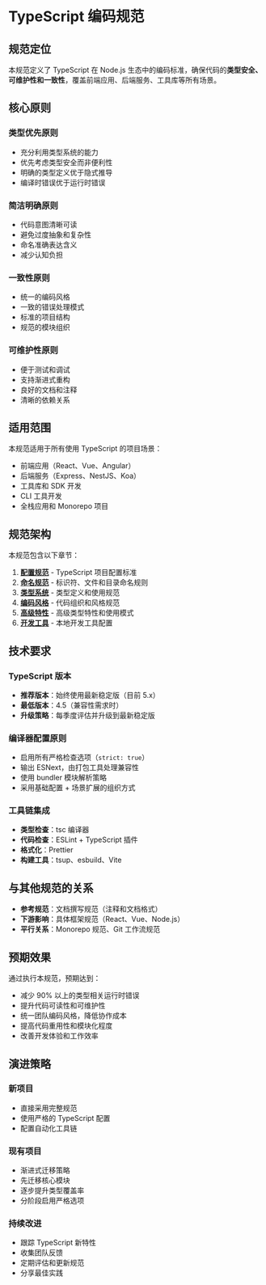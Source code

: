 # TypeScript 编码规范

## 规范定位

本规范定义了 TypeScript 在 Node.js 生态中的编码标准，确保代码的**类型安全、可维护性和一致性**，覆盖前端应用、后端服务、工具库等所有场景。

## 核心原则

### 类型优先原则
- 充分利用类型系统的能力
- 优先考虑类型安全而非便利性
- 明确的类型定义优于隐式推导
- 编译时错误优于运行时错误

### 简洁明确原则
- 代码意图清晰可读
- 避免过度抽象和复杂性
- 命名准确表达含义
- 减少认知负担

### 一致性原则
- 统一的编码风格
- 一致的错误处理模式
- 标准的项目结构
- 规范的模块组织

### 可维护性原则
- 便于测试和调试
- 支持渐进式重构
- 良好的文档和注释
- 清晰的依赖关系

## 适用范围

本规范适用于所有使用 TypeScript 的项目场景：
- 前端应用（React、Vue、Angular）
- 后端服务（Express、NestJS、Koa）
- 工具库和 SDK 开发
- CLI 工具开发
- 全栈应用和 Monorepo 项目

## 规范架构

本规范包含以下章节：

1. **[配置规范](./config)** - TypeScript 项目配置标准
2. **[命名规范](./naming)** - 标识符、文件和目录命名规则
3. **[类型系统](./type-system)** - 类型定义和使用规范
4. **[编码风格](./coding-style)** - 代码组织和风格规范
5. **[高级特性](./patterns)** - 高级类型特性和使用模式
6. **[开发工具](./toolchain)** - 本地开发工具配置

## 技术要求

### TypeScript 版本
- **推荐版本**：始终使用最新稳定版（目前 5.x）
- **最低版本**：4.5（兼容性需求时）
- **升级策略**：每季度评估并升级到最新稳定版

### 编译器配置原则
- 启用所有严格检查选项（`strict: true`）
- 输出 ESNext，由打包工具处理兼容性
- 使用 bundler 模块解析策略
- 采用基础配置 + 场景扩展的组织方式

### 工具链集成
- **类型检查**：tsc 编译器
- **代码检查**：ESLint + TypeScript 插件
- **格式化**：Prettier
- **构建工具**：tsup、esbuild、Vite

## 与其他规范的关系

- **参考规范**：文档撰写规范（注释和文档格式）
- **下游影响**：具体框架规范（React、Vue、Node.js）
- **平行关系**：Monorepo 规范、Git 工作流规范

## 预期效果

通过执行本规范，预期达到：
- 减少 90% 以上的类型相关运行时错误
- 提升代码可读性和可维护性
- 统一团队编码风格，降低协作成本
- 提高代码重用性和模块化程度
- 改善开发体验和工作效率

## 演进策略

### 新项目
- 直接采用完整规范
- 使用严格的 TypeScript 配置
- 配置自动化工具链

### 现有项目
- 渐进式迁移策略
- 先迁移核心模块
- 逐步提升类型覆盖率
- 分阶段启用严格选项

### 持续改进
- 跟踪 TypeScript 新特性
- 收集团队反馈
- 定期评估和更新规范
- 分享最佳实践